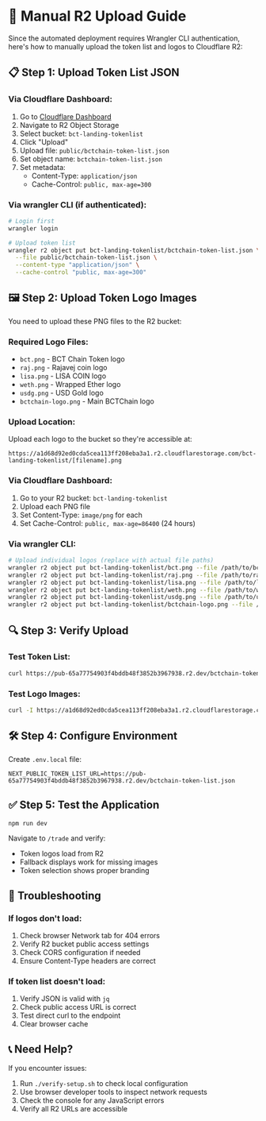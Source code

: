# 🚀 Manual R2 Upload Guide

Since the automated deployment requires Wrangler CLI authentication, here's how to manually upload the token list and logos to Cloudflare R2:

## 📋 Step 1: Upload Token List JSON

### Via Cloudflare Dashboard:

1. Go to [Cloudflare Dashboard](https://dash.cloudflare.com/)
2. Navigate to R2 Object Storage
3. Select bucket: `bct-landing-tokenlist`
4. Click "Upload"
5. Upload file: `public/bctchain-token-list.json`
6. Set object name: `bctchain-token-list.json`
7. Set metadata:
   - Content-Type: `application/json`
   - Cache-Control: `public, max-age=300`

### Via wrangler CLI (if authenticated):

```bash
# Login first
wrangler login

# Upload token list
wrangler r2 object put bct-landing-tokenlist/bctchain-token-list.json \
  --file public/bctchain-token-list.json \
  --content-type "application/json" \
  --cache-control "public, max-age=300"
```

## 🖼️ Step 2: Upload Token Logo Images

You need to upload these PNG files to the R2 bucket:

### Required Logo Files:

- `bct.png` - BCT Chain Token logo
- `raj.png` - Rajavej coin logo
- `lisa.png` - LISA COIN logo
- `weth.png` - Wrapped Ether logo
- `usdg.png` - USD Gold logo
- `bctchain-logo.png` - Main BCTChain logo

### Upload Location:

Upload each logo to the bucket so they're accessible at:

```
https://a1d68d92ed0cda5cea113ff208eba3a1.r2.cloudflarestorage.com/bct-landing-tokenlist/[filename].png
```

### Via Cloudflare Dashboard:

1. Go to your R2 bucket: `bct-landing-tokenlist`
2. Upload each PNG file
3. Set Content-Type: `image/png` for each
4. Set Cache-Control: `public, max-age=86400` (24 hours)

### Via wrangler CLI:

```bash
# Upload individual logos (replace with actual file paths)
wrangler r2 object put bct-landing-tokenlist/bct.png --file /path/to/bct.png --content-type "image/png"
wrangler r2 object put bct-landing-tokenlist/raj.png --file /path/to/raj.png --content-type "image/png"
wrangler r2 object put bct-landing-tokenlist/lisa.png --file /path/to/lisa.png --content-type "image/png"
wrangler r2 object put bct-landing-tokenlist/weth.png --file /path/to/weth.png --content-type "image/png"
wrangler r2 object put bct-landing-tokenlist/usdg.png --file /path/to/usdg.png --content-type "image/png"
wrangler r2 object put bct-landing-tokenlist/bctchain-logo.png --file /path/to/bctchain-logo.png --content-type "image/png"
```

## 🔍 Step 3: Verify Upload

### Test Token List:

```bash
curl https://pub-65a77754903f4bddb48f3852b3967938.r2.dev/bctchain-token-list.json
```

### Test Logo Images:

```bash
curl -I https://a1d68d92ed0cda5cea113ff208eba3a1.r2.cloudflarestorage.com/bct-landing-tokenlist/bct.png
```

## 🛠️ Step 4: Configure Environment

Create `.env.local` file:

```env
NEXT_PUBLIC_TOKEN_LIST_URL=https://pub-65a77754903f4bddb48f3852b3967938.r2.dev/bctchain-token-list.json
```

## ✅ Step 5: Test the Application

```bash
npm run dev
```

Navigate to `/trade` and verify:

- Token logos load from R2
- Fallback displays work for missing images
- Token selection shows proper branding

## 🚨 Troubleshooting

### If logos don't load:

1. Check browser Network tab for 404 errors
2. Verify R2 bucket public access settings
3. Check CORS configuration if needed
4. Ensure Content-Type headers are correct

### If token list doesn't load:

1. Verify JSON is valid with `jq`
2. Check public access URL is correct
3. Test direct curl to the endpoint
4. Clear browser cache

## 📞 Need Help?

If you encounter issues:

1. Run `./verify-setup.sh` to check local configuration
2. Use browser developer tools to inspect network requests
3. Check the console for any JavaScript errors
4. Verify all R2 URLs are accessible
